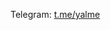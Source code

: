 Telegram: [t.me/yalme](https://t.me/yalme)

<!---
Yalme/Yalme is a ✨ special ✨ repository because its `README.md` (this file) appears on your GitHub profile.
You can click the Preview link to take a look at your changes.
--->

